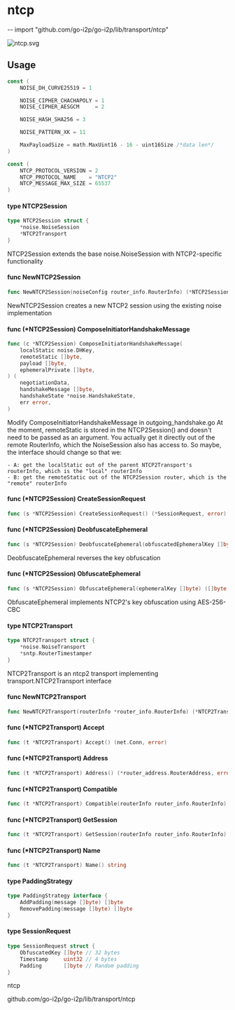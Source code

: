 # ntcp
--
    import "github.com/go-i2p/go-i2p/lib/transport/ntcp"

![ntcp.svg](ntcp)



## Usage

```go
const (
	NOISE_DH_CURVE25519 = 1

	NOISE_CIPHER_CHACHAPOLY = 1
	NOISE_CIPHER_AESGCM     = 2

	NOISE_HASH_SHA256 = 3

	NOISE_PATTERN_XK = 11

	MaxPayloadSize = math.MaxUint16 - 16 - uint16Size /*data len*/
)
```

```go
const (
	NTCP_PROTOCOL_VERSION = 2
	NTCP_PROTOCOL_NAME    = "NTCP2"
	NTCP_MESSAGE_MAX_SIZE = 65537
)
```

#### type NTCP2Session

```go
type NTCP2Session struct {
	*noise.NoiseSession
	*NTCP2Transport
}
```

NTCP2Session extends the base noise.NoiseSession with NTCP2-specific
functionality

#### func  NewNTCP2Session

```go
func NewNTCP2Session(noiseConfig router_info.RouterInfo) (*NTCP2Session, error)
```
NewNTCP2Session creates a new NTCP2 session using the existing noise
implementation

#### func (*NTCP2Session) ComposeInitiatorHandshakeMessage

```go
func (c *NTCP2Session) ComposeInitiatorHandshakeMessage(
	localStatic noise.DHKey,
	remoteStatic []byte,
	payload []byte,
	ephemeralPrivate []byte,
) (
	negotiationData,
	handshakeMessage []byte,
	handshakeState *noise.HandshakeState,
	err error,
)
```
Modify ComposeInitiatorHandshakeMessage in outgoing_handshake.go At the moment,
remoteStatic is stored in the NTCP2Session() and doesn't need to be passed as an
argument. You actually get it directly out of the remote RouterInfo, which the
NoiseSession also has access to. So maybe, the interface should change so that
we:

    - A: get the localStatic out of the parent NTCP2Transport's routerInfo, which is the "local" routerInfo
    - B: get the remoteStatic out of the NTCP2Session router, which is the "remote" routerInfo

#### func (*NTCP2Session) CreateSessionRequest

```go
func (s *NTCP2Session) CreateSessionRequest() (*SessionRequest, error)
```

#### func (*NTCP2Session) DeobfuscateEphemeral

```go
func (s *NTCP2Session) DeobfuscateEphemeral(obfuscatedEphemeralKey []byte) ([]byte, error)
```
DeobfuscateEphemeral reverses the key obfuscation

#### func (*NTCP2Session) ObfuscateEphemeral

```go
func (s *NTCP2Session) ObfuscateEphemeral(ephemeralKey []byte) ([]byte, error)
```
ObfuscateEphemeral implements NTCP2's key obfuscation using AES-256-CBC

#### type NTCP2Transport

```go
type NTCP2Transport struct {
	*noise.NoiseTransport
	*sntp.RouterTimestamper
}
```

NTCP2Transport is an ntcp2 transport implementing transport.NTCP2Transport
interface

#### func  NewNTCP2Transport

```go
func NewNTCP2Transport(routerInfo *router_info.RouterInfo) (*NTCP2Transport, error)
```

#### func (*NTCP2Transport) Accept

```go
func (t *NTCP2Transport) Accept() (net.Conn, error)
```

#### func (*NTCP2Transport) Address

```go
func (t *NTCP2Transport) Address() (*router_address.RouterAddress, error)
```

#### func (*NTCP2Transport) Compatible

```go
func (t *NTCP2Transport) Compatible(routerInfo router_info.RouterInfo) bool
```

#### func (*NTCP2Transport) GetSession

```go
func (t *NTCP2Transport) GetSession(routerInfo router_info.RouterInfo) (transport.TransportSession, error)
```

#### func (*NTCP2Transport) Name

```go
func (t *NTCP2Transport) Name() string
```

#### type PaddingStrategy

```go
type PaddingStrategy interface {
	AddPadding(message []byte) []byte
	RemovePadding(message []byte) []byte
}
```


#### type SessionRequest

```go
type SessionRequest struct {
	ObfuscatedKey []byte // 32 bytes
	Timestamp     uint32 // 4 bytes
	Padding       []byte // Random padding
}
```



ntcp

github.com/go-i2p/go-i2p/lib/transport/ntcp

